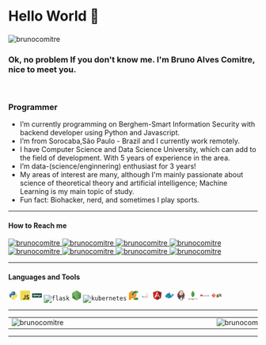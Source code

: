 # Hello World 👋

 <img align="center" src="https://komarev.com/ghpvc/?username=BrunoComitre" alt="brunocomitre" height="25" width="120" />


### Ok, no problem If you don't know me. I'm Bruno Alves Comitre, nice to meet you.

<br />

### Programmer

- I’m currently programming on Berghem-Smart Information Security with backend developer using Python and Javascript. 
- I’m from Sorocaba,São Paulo - Brazil and I currently work remotely.
- I have Computer Science and Data Science University, which can add to the field of development. With 5 years of experience in the area.
- I’m data-(science/enginnering) enthusiast for 3 years!
- My areas of interest are many, although I'm mainly passionate about science of theoretical theory and artificial intelligence; Machine Learning is my main topic of study.
- Fun fact: Biohacker, nerd, and sometimes I play sports.

***

#### How to Reach me

<a href="https://www.linkedin.com/in/brunocomitre/">
  <img height="20" src="https://img.shields.io/badge/LinkedIn-0077B5?style=for-the-badge&logo=linkedin&logoColor=white" alt="brunocomitre" />
</a>
<a href="https://www.instagram.com/the_comitre/">
  <img height="20" src="https://img.shields.io/badge/the_comitre-E4405F?style=for-the-badge&logo=instagram&logoColor=white" alt="brunocomitre" />
</a>
<a href="https://medium.com/@brunocomitre">
  <img height="20" src="https://img.shields.io/badge/Medium-12100E?style=for-the-badge&logo=medium&logoColor=white&link=https://medium.com/@brunocomitre" alt="brunocomitre" />
</a>
<a href="https://pt.stackoverflow.com/users/246264/bruno-comitre?tab=profile">
  <img height="20" src="https://img.shields.io/badge/Stack_Overflow-FE7A16?style=for-the-badge&logo=stack-overflow&logoColor=white" alt="brunocomitre" />
</a>
<a href="https://dev.to/thecomitre">
  <img height="20" src="https://img.shields.io/badge/dev.to-0A0A0A?style=for-the-badge&logo=dev.to&logoColor=white" alt="brunocomitre" />
</a>
<a href="@TheComitre#4033">
  <img height="20" src="https://img.shields.io/badge/Discord-7289DA?style=for-the-badge&logo=discord&logoColor=white" alt="brunocomitre" />
</a>
<a href="https://www.twitch.tv/thecomitre">
  <img height="20" src="https://img.shields.io/badge/Twitch-9146FF?style=for-the-badge&logo=twitch&logoColor=white" alt="brunocomitre" />
</a>
<a href="https://sourcerer.io/brunocomitre">
  <img height="20" src="https://img.shields.io/badge/sourcerer-087c08.svg?style=flat-square" alt="brunocomitre" />
</a>

***

#### Languages and Tools 

<code><img height="20" src="https://raw.githubusercontent.com/devicons/devicon/master/icons/python/python-original.svg" alt="python"></code>
<code><img height="20" src="https://raw.githubusercontent.com/devicons/devicon/master/icons/javascript/javascript-original.svg" alt="javascript"></code>
<code><img height="20" src="https://raw.githubusercontent.com/devicons/devicon/master/icons/django/django-original.svg" alt="django"></code>
<code><img height="20" src="https://www.vectorlogo.zone/logos/pocoo_flask/pocoo_flask-icon.svg" alt="flask"></code>
<code><img height="20" src="https://raw.githubusercontent.com/github/explore/80688e429a7d4ef2fca1e82350fe8e3517d3494d/topics/nodejs/nodejs.png" alt="nodejs"></code>
<code><img height="20" src="https://www.vectorlogo.zone/logos/kubernetes/kubernetes-icon.svg" alt="kubernetes"></code>
<code><img height="20" src="https://raw.githubusercontent.com/devicons/devicon/master/icons/pycharm/pycharm-original.svg" alt="pycharm"></code>
<code><img height="20" src="https://raw.githubusercontent.com/github/explore/80688e429a7d4ef2fca1e82350fe8e3517d3494d/topics/mysql/mysql.png" alt="mysql"></code>
<code><img height="20" src="https://raw.githubusercontent.com/devicons/devicon/master/icons/angularjs/angularjs-original.svg" alt="angularjs"></code>
</code>
<code><img height="20" src="https://raw.githubusercontent.com/devicons/devicon/master/icons/docker/docker-original.svg" alt="docker"></code>
</code>
<code><img height="20" src="https://raw.githubusercontent.com/devicons/devicon/master/icons/jenkins/jenkins-original.svg" alt="jenkins"></code>
</code>
<code><img height="20" src="https://raw.githubusercontent.com/devicons/devicon/master/icons/mongodb/mongodb-original-wordmark.svg" alt="mongodb"></code>
</code>
<code><img height="20" src="https://raw.githubusercontent.com/devicons/devicon/master/icons/couchdb/couchdb-original-wordmark.svg" alt="couchdb" ></code>
<code><img height="20" src="https://raw.githubusercontent.com/github/explore/80688e429a7d4ef2fca1e82350fe8e3517d3494d/topics/git/git.png"></code>

***

<center>
  <table>
    <tr>
        <td><img width="400px" align="left" src="https://github-readme-stats.vercel.app/api/top-langs/?username=BrunoComitre&hide=html&layout=compact&show_icons=true&theme=gotham" alt="brunocomitre" /></td>
        <td><img width="495px" align="left" src="https://github-readme-stats.vercel.app/api?username=BrunoComitre&show_icons=true&theme=gotham&count_private=true" alt="brunocomitre" /></td>
    </tr>   
  </table>
</center>

***
